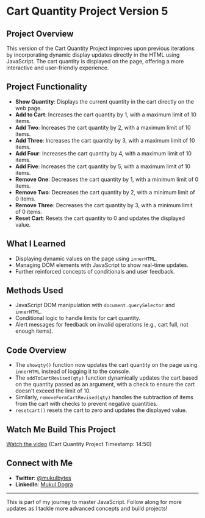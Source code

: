 # Cart Quantity Project Version 5

## Project Overview
This version of the Cart Quantity Project improves upon previous iterations by incorporating dynamic display updates directly in the HTML using JavaScript. The cart quantity is displayed on the page, offering a more interactive and user-friendly experience.

## Project Functionality
- **Show Quantity**: Displays the current quantity in the cart directly on the web page.
- **Add to Cart**: Increases the cart quantity by 1, with a maximum limit of 10 items.
- **Add Two**: Increases the cart quantity by 2, with a maximum limit of 10 items.
- **Add Three**: Increases the cart quantity by 3, with a maximum limit of 10 items.
- **Add Four**: Increases the cart quantity by 4, with a maximum limit of 10 items.
- **Add Five**: Increases the cart quantity by 5, with a maximum limit of 10 items.
- **Remove One**: Decreases the cart quantity by 1, with a minimum limit of 0 items.
- **Remove Two**: Decreases the cart quantity by 2, with a minimum limit of 0 items.
- **Remove Three**: Decreases the cart quantity by 3, with a minimum limit of 0 items.
- **Reset Cart**: Resets the cart quantity to 0 and updates the displayed value.

## What I Learned
- Displaying dynamic values on the page using `innerHTML`.
- Managing DOM elements with JavaScript to show real-time updates.
- Further reinforced concepts of conditionals and user feedback.

## Methods Used
- JavaScript DOM manipulation with `document.querySelector` and `innerHTML`.
- Conditional logic to handle limits for cart quantity.
- Alert messages for feedback on invalid operations (e.g., cart full, not enough items).

## Code Overview
- The `showqty()` function now updates the cart quantity on the page using `innerHTML` instead of logging it to the console.
- The `addToCartRevised(qty)` function dynamically updates the cart based on the quantity passed as an argument, with a check to ensure the cart doesn't exceed the limit of 10.
- Similarly, `removeFormCartRevised(qty)` handles the subtraction of items from the cart with checks to prevent negative quantities.
- `resetcart()` resets the cart to zero and updates the displayed value.

## Watch Me Build This Project
[Watch the video](https://youtu.be/58CwdXPAeQ0?feature=shared&t=890) (Cart Quantity Project Timestamp: 14:50)

## Connect with Me
- **Twitter**: [@mukulbytes](https://x.com/mukulbytes)
- **LinkedIn**: [Mukul Dogra](https://linkedin.com/in/mukul-dogra)

---

This is part of my journey to master JavaScript. Follow along for more updates as I tackle more advanced concepts and build projects!
